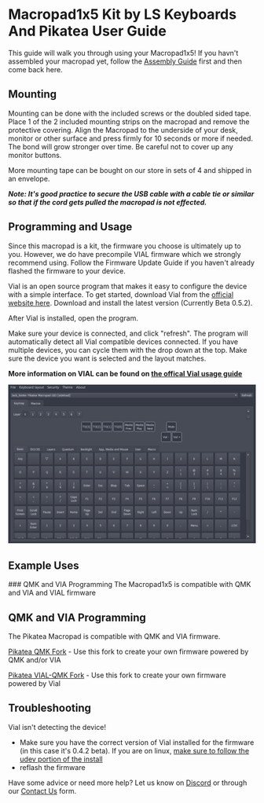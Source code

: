 # Macropad1x5 Kit by LS Keyboards And Pikatea User Guide
This guide will walk you through using your Macropad1x5! If you havn't assembled your macropad yet, follow the [Assembly Guide](/Macropad1x5/macropad1x5-kit-assembly-guide.html) first and then come back here.

<!-- TODO (Add an image and basic links/info about the macropad) -->
## Mounting
Mounting can be done with the included screws or the doubled sided tape. Place 1 of the 2 included mounting strips on the macropad and remove the protective covering. Align the Macropad to the underside of your desk, monitor or other surface and press firmly for 10 seconds or more if needed. The bond will grow stronger over time. Be careful not to cover up any monitor buttons.

More mounting tape can be bought on our store in sets of 4 and shipped in an envelope.

***Note: It's good practice to secure the USB cable with a cable tie or similar so that if the cord gets pulled the macropad is not effected.***
## Programming and Usage
Since this macropad is a kit, the firmware you choose is ultimately up to you. However, we do have precompile VIAL firmware which we strongly recommend using. Follow the Firmware Update Guide if you haven't already flashed the firmware to your device. 

Vial is an open source program that makes it easy to configure the device with a simple interface. To get started, download Vial from the [official website here](https://get.Vial.today). Download and install the latest version (Currently Beta 0.5.2).

After Vial is installed, open the program.

Make sure your device is connected, and click "refresh". The program will automatically detect all Vial compatible devices connected. If you have multiple devices, you can cycle them with the drop down at the top. Make sure the device you want is selected and the layout matches.

**More information on VIAL can be found on [the offical Vial usage guide](https://get.vial.today/manual/)**


![img](/assets/GB3/pikatea-macropad-gb3-vial.png)

## Example Uses

<Uses/>
### QMK and VIA Programming
The Macropad1x5 is compatible with QMK and VIA and VIAL firmware

## QMK and VIA Programming
The Pikatea Macropad is compatible with QMK and VIA firmware.

[Pikatea QMK Fork](https://github.com/JackPikatea/qmk_firmware) - Use this fork to create your own firmware powered by QMK and/or VIA

[Pikatea VIAL-QMK Fork](https://github.com/JackPikatea/vial-qmk) - Use this fork to create your own firmware powered by Vial

## Troubleshooting
Vial isn't detecting the device!
* Make sure you have the correct version of Vial installed for the firmware (in this case it's 0.4.2 beta). If you are on linux, [make sure to follow the udev portion of the install](https://get.Vial.today)
* reflash the firmware

Have some advice or need more help? Let us know on [Discord](https://www.pikatea.com/discord) or through our [Contact Us](https://www.pikatea.com/pages/contact-us) form.

<Footer/>